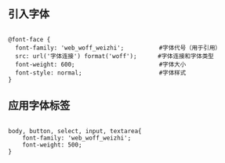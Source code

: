<h2>引入字体</h2>
<code >
@font-face { 
  font-family: 'web_woff_weizhi';          <span>#字体代号（用于引用）</span>
  src: url('字体连接') format('woff');      <span>#字体连接和字体类型</span>
  font-weight: 600;                        <span>#字体大小</span>
  font-style: normal;                      <span>#字体样式</span>
}
</code>
<h2>应用字体标签</h2>
<code >
body, button, select, input, textarea{
    font-family: 'web_woff_weizhi';
    font-weight: 500;
}
</code>
